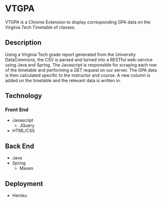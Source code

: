 # VTGPA
VTGPA is a Chrome Extension to display corresponding GPA data on the Virginia Tech Timetable of classes.
## Description
Using a Virginia Tech grade report generated from the University DataCommons, the CSV is parsed and turned into a RESTful web-service using Java and Spring. The Javascript is responsible for scraping each row of the timetable and performing a GET request on our server. The GPA data is then calculated specific to the instructor and course. A new column is added on the timetable and the relevant data is written in.
## Technology
### Front End
* Javascript  
  * JQuery  
* HTML/CSS
## Back End
* Java  
* Spring  
   * Maven
## Deployment
* Heroku

 
